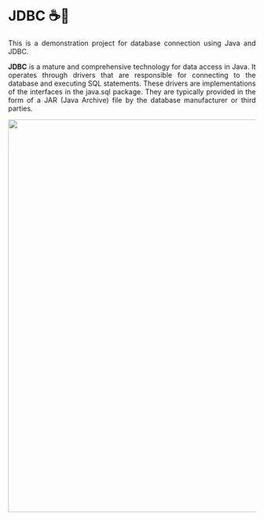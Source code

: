 <h1>JDBC ☕🎲</h1>
<p align="justify">
    This is a demonstration project for database connection using Java and JDBC.
</p>
<p align="justify">
    <b>JDBC</b> is a mature and comprehensive technology for data access in Java. It operates through drivers that are responsible for connecting to the database and executing SQL statements. These drivers are implementations of the interfaces in the java.sql package. They are typically provided in the form of a JAR (Java Archive) file by the database manufacturer or third parties.
</p>
<p align="center">
    <img src="https://user-images.githubusercontent.com/108489178/236958237-5db71ea9-f130-4acf-ad96-105345f3681f.png" width="800">
</p>